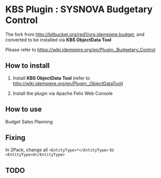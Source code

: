 # KBS Plugin : SYSNOVA Budgetary Control

The fork from http://bitbucket.org/red1/org.idempiere.budget, and converted to be installed via **KBS ObjectData Tool** 

Please refer to https://wiki.idempiere.org/en/Plugin:_Budgetary_Control

## How to install

1. Install **KBS ObjectData Tool** (refer to http://wiki.idempiere.org/en/Plugin:_ObjectDataTool)

2. Install the plugin via Apache Felix Web Console

## How to use

Budget Sales Planning

## Fixing

In 2Pack, change all `<EntityType>*</EntityType>` to `<EntityType>U</EntityType>`

## TODO

